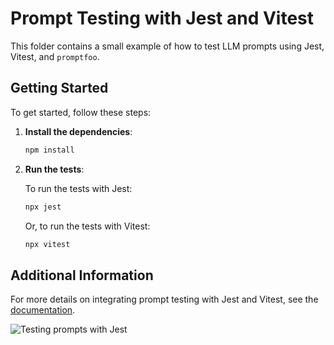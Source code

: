 # Prompt Testing with Jest and Vitest

This folder contains a small example of how to test LLM prompts using Jest, Vitest, and `promptfoo`.

## Getting Started

To get started, follow these steps:

1. **Install the dependencies**:

   ```sh
   npm install
   ```

2. **Run the tests**:

   To run the tests with Jest:

   ```sh
   npx jest
   ```

   Or, to run the tests with Vitest:

   ```sh
   npx vitest
   ```

## Additional Information

For more details on integrating prompt testing with Jest and Vitest, see the [documentation](https://promptfoo.dev/docs/integrations/jest).

![Testing prompts with Jest](https://github.com/promptfoo/promptfoo/assets/310310/a9c5b96c-d4ea-42fd-8ce9-704098195e33)
